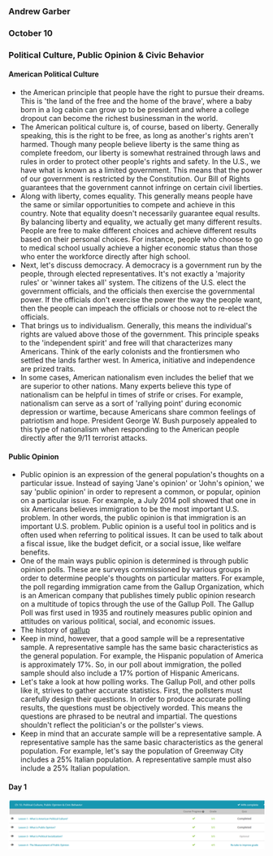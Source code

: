 ### Andrew Garber
### October 10
### Political Culture, Public Opinion & Civic Behavior

#### American Political Culture
 - the American principle that people have the right to pursue their dreams. This is 'the land of the free and the home of the brave', where a baby born in a log cabin can grow up to be president and where a college dropout can become the richest businessman in the world.
 - The American political culture is, of course, based on liberty. Generally speaking, this is the right to be free, as long as another's rights aren't harmed. Though many people believe liberty is the same thing as complete freedom, our liberty is somewhat restrained through laws and rules in order to protect other people's rights and safety. In the U.S., we have what is known as a limited government. This means that the power of our government is restricted by the Constitution. Our Bill of Rights guarantees that the government cannot infringe on certain civil liberties.
- Along with liberty, comes equality. This generally means people have the same or similar opportunities to compete and achieve in this country. Note that equality doesn't necessarily guarantee equal results. By balancing  liberty and equality, we actually get many different results. People are free to make different choices and achieve different results based on their personal choices. For instance, people who choose to go to medical school usually achieve a higher economic status than those who enter the workforce directly after high school.
 - Next, let's discuss democracy. A democracy is a government run by the people, through elected representatives. It's not exactly a 'majority rules' or 'winner takes all' system. The citizens of the U.S. elect the government officials, and the officials then exercise the governmental power. If the officials don't exercise the power the way the people want, then the people can impeach the officials or choose not to re-elect the officials.
 - That brings us to individualism. Generally, this means the individual's rights are valued above those of the government. This principle speaks to the 'independent spirit' and free will that characterizes many Americans. Think of the early colonists and the frontiersmen who settled the lands farther west. In America, initiative and independence are prized traits.
 - In some cases, American nationalism even includes the belief that we are superior to other nations. Many experts believe this type of nationalism can be helpful in times of strife or crises. For example, nationalism can serve as a sort of 'rallying point' during economic depression or wartime, because Americans share common feelings of patriotism and hope. President George W. Bush purposely appealed to this type of nationalism when responding to the American people directly after the 9/11 terrorist attacks.

#### Public Opinion
 - Public opinion is an expression of the general population's thoughts on a particular issue. Instead of saying 'Jane's opinion' or 'John's opinion,' we say 'public opinion' in order to represent a common, or popular, opinion on a particular issue. For example, a July 2014 poll showed that one in six Americans believes immigration to be the most important U.S. problem. In other words, the public opinion is that immigration is an important U.S. problem. Public opinion is a useful tool in politics and is often used when referring to political issues. It can be used to talk about a fiscal issue, like the budget deficit, or a social issue, like welfare benefits.
 - One of the main ways public opinion is determined is through public opinion polls. These are surveys commissioned by various groups in order to determine people's thoughts on particular matters. For example, the poll regarding immigration came from the Gallup Organization, which is an American company that publishes timely public opinion research on a multitude of topics through the use of the Gallup Poll. The Gallup Poll was first used in 1935 and routinely measures public opinion and attitudes on various political, social, and economic issues.
 - The history of [gallup](https://github.com/Garberchov/GARBER_INSTITUTE/blob/main/Q3-Q4_10TH/History/Completed%20Work/Current_Events_Summary_Session/history_of_polling.md)
 - Keep in mind, however, that a good sample will be a representative sample. A representative sample has the same basic characteristics as the general population. For example, the Hispanic population of America is approximately 17%. So, in our poll about immigration, the polled sample should also include a 17% portion of Hispanic Americans.
 - Let's take a look at how polling works. The Gallup Poll, and other polls like it, strives to gather accurate statistics. First, the pollsters must carefully design their questions. In order to produce accurate polling results, the questions must be objectively worded. This means the questions are phrased to be neutral and impartial. The questions shouldn't reflect the politician's or the pollster's views.
 - Keep in mind that an accurate sample will be a representative sample. A representative sample has the same basic characteristics as the general population. For example, let's say the population of Greenway City includes a 25% Italian population. A representative sample must also include a 25% Italian population.

#### Day 1
![](Media/oct10polisci.png)
